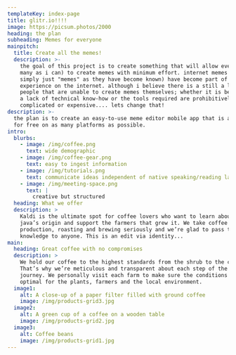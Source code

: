 ```yaml
---
templateKey: index-page
title: glitr.io!!!!
image: https://picsum.photos/2000
heading: the plan
subheading: Memes for everyone
mainpitch:
  title: Create all the memes!
  description: >-
    the goal of this project is to create something that will allow everyone (as
    many as i can) to create memes with minimum effort. internet memes (or
    simply just "memes" as they have become known) have become part of a normal
    experience on the internet. although i believe there is a still a lot of
    people that are unable to create memes themselves; whether it is because of
    a lack of technical know-how or the tools required are prohibitively
    complicated or expensive.... lets change that!
description: >-
  the plan is to create an easy-to-use meme editor mobile app that is available
  for free on as many platforms as possible.
intro:
  blurbs:
    - image: /img/coffee.png
      text: wide demographic
    - image: /img/coffee-gear.png
      text: easy to ingest information
    - image: /img/tutorials.png
      text: communicate ideas independent of native speaking/reading language
    - image: /img/meeting-space.png
      text: |
        creative but structured
  heading: What we offer
  description: >
    Kaldi is the ultimate spot for coffee lovers who want to learn about their
    java’s origin and support the farmers that grew it. We take coffee
    production, roasting and brewing seriously and we’re glad to pass that
    knowledge to anyone. This is an edit via identity...
main:
  heading: Great coffee with no compromises
  description: >
    We hold our coffee to the highest standards from the shrub to the cup.
    That’s why we’re meticulous and transparent about each step of the coffee’s
    journey. We personally visit each farm to make sure the conditions are
    optimal for the plants, farmers and the local environment.
  image1:
    alt: A close-up of a paper filter filled with ground coffee
    image: /img/products-grid3.jpg
  image2:
    alt: A green cup of a coffee on a wooden table
    image: /img/products-grid2.jpg
  image3:
    alt: Coffee beans
    image: /img/products-grid1.jpg
---
```


